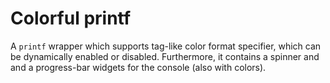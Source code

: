 # Colorful printf

A `printf` wrapper which supports tag-like color format specifier, which can be dynamically enabled or disabled.
Furthermore, it contains a spinner and and a progress-bar widgets for the console (also with colors).
